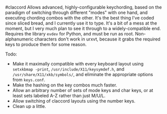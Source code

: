 #claccord
Allows advanced, highly-configurable keychording, based on the paradigm
of switching through different "modes" with one hand, and executing
chording combos with the other. It's the best thing I've coded since
sliced bread, and I currently use it to type. It's a bit of a mess at
the moment, but I very much plan to see it through to a
widely-compatible end. Requires the library `evdev` for Python, and must
be run as root. Non-alphanumeric characters don't work in urxvt, because
it grabs the required keys to produce them for some reason.

Todo:

- Make it maximally compatible with every keyboard layout using
  `setxkbmap -print`, `/usr/include/X11/keysymdef.h`, and
`/usr/share/X11/xkb/symbols/`, and eliminate the appropriate options
from `keys.conf`.
- Make the hashing on the key combos much faster.
- Allow an arbitrary number of sets of mode keys and char keys, or at
  least sets labeled A-Z rather than just M/U/L.
- Allow switching of claccord layouts using the number keys.
- Clean up a little.
